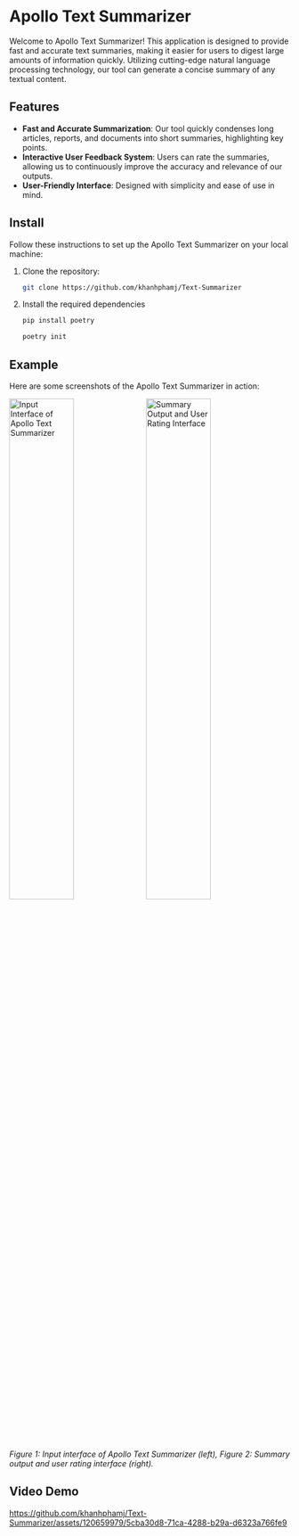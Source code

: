 # Apollo Text Summarizer

Welcome to Apollo Text Summarizer! This application is designed to provide fast and accurate text summaries, making it easier for users to digest large amounts of information quickly. Utilizing cutting-edge natural language processing technology, our tool can generate a concise summary of any textual content.

## Features

- **Fast and Accurate Summarization**: Our tool quickly condenses long articles, reports, and documents into short summaries, highlighting key points.
- **Interactive User Feedback System**: Users can rate the summaries, allowing us to continuously improve the accuracy and relevance of our outputs.
- **User-Friendly Interface**: Designed with simplicity and ease of use in mind.

## Install

Follow these instructions to set up the Apollo Text Summarizer on your local machine:

1. Clone the repository:
   ```bash
   git clone https://github.com/khanhphamj/Text-Summarizer

2. Install the required dependencies
   ```bash
   pip install poetry
   ```
   ```bash
   poetry init
   ```
## Example

Here are some screenshots of the Apollo Text Summarizer in action:

<p float="left">
  <img src="https://github.com/khanhphamj/Text-Summarizer/assets/120659979/9b35ffbd-485f-4bcb-9090-668b252c5094" width="48%" alt="Input Interface of Apollo Text Summarizer" />
  <img src="https://github.com/khanhphamj/Text-Summarizer/assets/120659979/85d33ad6-13cb-4631-9062-7b8d86da4e7f" width="48%" alt="Summary Output and User Rating Interface" />
</p>

*Figure 1: Input interface of Apollo Text Summarizer (left), Figure 2: Summary output and user rating interface (right).*

## Video Demo

https://github.com/khanhphamj/Text-Summarizer/assets/120659979/5cba30d8-71ca-4288-b29a-d6323a766fe9

